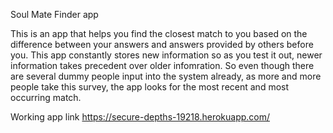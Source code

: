 Soul Mate Finder app

This is an app that helps you find the closest match to you based on the difference between your answers and answers provided by others before you. This app constantly stores new information so as you test it out, newer information takes precedent over older infomration. So even though there are several dummy people input into the system already, as more and more people take this survey, the app looks for the most recent and most occurring match.

Working app link https://secure-depths-19218.herokuapp.com/

